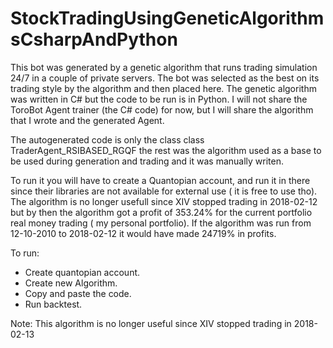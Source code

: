 # StockTradingUsingGeneticAlgorithmsCsharpAndPython

This bot was generated by a genetic algorithm that runs trading simulation 24/7 in a couple of private servers.
The bot was selected as the best on its trading style by the algorithm and then placed here.
The genetic algorithm was written in C# but the code to be run is in Python.
I will not share the ToroBot Agent trainer (the C# code) for now, but I will share the algorithm that I wrote and the generated Agent.

The autogenerated code is only the class class TraderAgent_RSIBASED_RGQF the rest was the algorithm used as a base to be used during generation and trading and it was manually writen.

To run it you will have to create a Quantopian account, and run it in there since their libraries are not available for external use ( it is free to use tho).
The algorithm is no longer usefull since XIV stopped trading in 2018-02-12 but by then the algorithm got a profit of 353.24% for the current portfolio real money trading ( my personal portfolio).
If the algorithm was run from 12-10-2010 to 2018-02-12 it would have made 24719% in profits.

To run:
- Create quantopian account.
- Create new Algorithm.
- Copy and paste the code.
- Run backtest.


Note: This algorithm is no longer useful since XIV stopped trading in 2018-02-13
